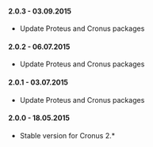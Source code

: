 #### 2.0.3 - 03.09.2015
* Update Proteus and Cronus packages

#### 2.0.2 - 06.07.2015
* Update Proteus and Cronus packages

#### 2.0.1 - 03.07.2015
* Update Proteus and Cronus packages

#### 2.0.0 - 18.05.2015
* Stable version for Cronus 2.*